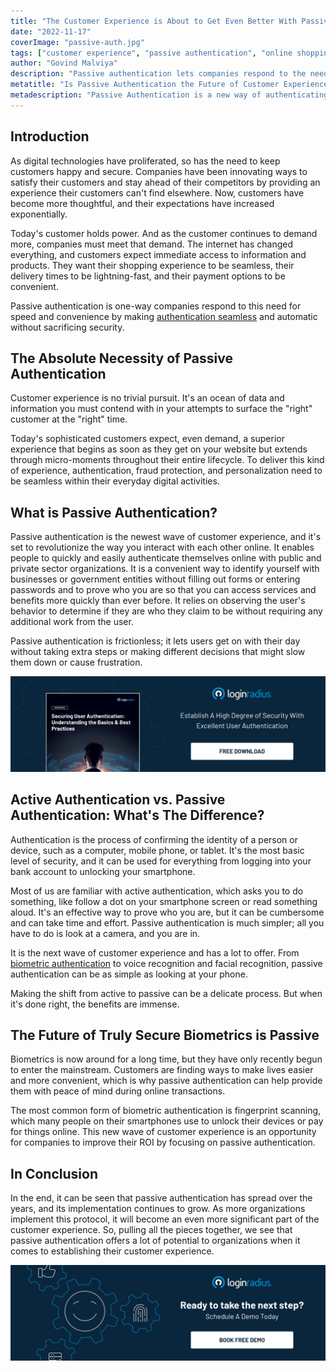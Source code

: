 ```yaml
---
title: "The Customer Experience is About to Get Even Better With Passive Authentication"
date: "2022-11-17"
coverImage: "passive-auth.jpg"
tags: ["customer experience", "passive authentication", "online shopping"]
author: "Govind Malviya"
description: "Passive authentication lets companies respond to the need for speed and convenience by making authentication seamless and automatic, thus avoiding security risks. Making the shift from active to passive can be a delicate process. But when it's done right, the benefits are immense."
metatitle: "Is Passive Authentication the Future of Customer Experience?"
metadescription: "Passive Authentication is a new way of authenticating users that will change the way customers interact with each other online."
---
```


## Introduction

As digital technologies have proliferated, so has the need to keep customers happy and secure. Companies have been innovating ways to satisfy their customers and stay ahead of their competitors by providing an experience their customers can't find elsewhere. Now, customers have become more thoughtful, and their expectations have increased exponentially. 

Today's customer holds power. And as the customer continues to demand more, companies must meet that demand. The internet has changed everything, and customers expect immediate access to information and products. They want their shopping experience to be seamless, their delivery times to be lightning-fast, and their payment options to be convenient. 

Passive authentication is one-way companies respond to this need for speed and convenience by making [authentication seamless](https://www.loginradius.com/authentication/) and automatic without sacrificing security.


## The Absolute Necessity of Passive Authentication

Customer experience is no trivial pursuit. It's an ocean of data and information you must contend with in your attempts to surface the "right" customer at the "right" time. 

Today's sophisticated customers expect, even demand, a superior experience that begins as soon as they get on your website but extends through micro-moments throughout their entire lifecycle. To deliver this kind of experience, authentication, fraud protection, and personalization need to be seamless within their everyday digital activities.

## What is Passive Authentication?

Passive authentication is the newest wave of customer experience, and it's set to revolutionize the way you interact with each other online. It enables people to quickly and easily authenticate themselves online with public and private sector organizations. It is a convenient way to identify yourself with businesses or government entities without filling out forms or entering passwords and to prove who you are so that you can access services and benefits more quickly than ever before. It relies on observing the user's behavior to determine if they are who they claim to be without requiring any additional work from the user.

Passive authentication is frictionless; it lets users get on with their day without taking extra steps or making different decisions that might slow them down or cause frustration.

[![WP-user-authentication](WP-user-authentication.png)](https://www.loginradius.com/resource/securing-user-authentication-understanding-the-basics-best-practices/)


## Active Authentication vs. Passive Authentication: What's The Difference?

Authentication is the process of confirming the identity of a person or device, such as a computer, mobile phone, or tablet. It's the most basic level of security, and it can be used for everything from logging into your bank account to unlocking your smartphone. 

Most of us are familiar with active authentication, which asks you to do something, like follow a dot on your smartphone screen or read something aloud. It's an effective way to prove who you are, but it can be cumbersome and can take time and effort. Passive authentication is much simpler; all you have to do is look at a camera, and you are in. 

It is the next wave of customer experience and has a lot to offer. From [biometric authentication](https://blog.loginradius.com/identity/what-is-mob-biometric-authentication/) to voice recognition and facial recognition, passive authentication can be as simple as looking at your phone.

Making the shift from active to passive can be a delicate process. But when it's done right, the benefits are immense.


## The Future of Truly Secure Biometrics is Passive

Biometrics is now around for a long time, but they have only recently begun to enter the mainstream. Customers are finding ways to make lives easier and more convenient, which is why passive authentication can help provide them with peace of mind during online transactions. 

The most common form of biometric authentication is fingerprint scanning, which many people on their smartphones use to unlock their devices or pay for things online. This new wave of customer experience is an opportunity for companies to improve their ROI by focusing on passive authentication.


## In Conclusion

In the end, it can be seen that passive authentication has spread over the years, and its implementation continues to grow. As more organizations implement this protocol, it will become an even more significant part of the customer experience. So, pulling all the pieces together, we see that passive authentication offers a lot of potential to organizations when it comes to establishing their customer experience. 



[![book-a-demo-loginradius](../../assets/book-a-demo-loginradius.png)](https://www.loginradius.com/book-a-demo/)
